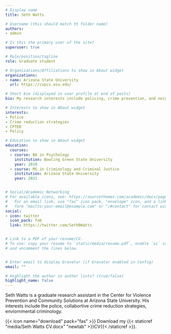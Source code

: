 ```yaml
---
# Display name
title: Seth Watts

# Username (this should match th folder name)
authors:
- admin 

# Is this the primary user of the site?
superuser: true

# Role/position/tagline
role: Graduate student 

# Organizations/Affiliations to show in About widget
organizations:
- name: Arizona State University 
  url: https://cvpcs.asu.edu/

# Short bio (displayed in user profile at end of posts)
bio: My research interests include policing, crime prevention, and neighborhoods and crime

# Interests to show in About widget
interests:
- Police
- Crime reduction strategies
- CPTED
- Policy

# Education to show in About widget
education:
  courses:
  - course: BA in Psychology 
    institution: Bowling Green State University 
    year: 2019
  - course: MS in Criminology and Criminal Justice 
    institution: Arizona State University
    year: 2021


# Social/Academic Networking
# For available icons, see: https://sourcethemes.com/academic/docs/page-builder/#icons
#   For an email link, use "fas" icon pack, "envelope" icon, and a link in the
#   form "mailto:your-email@example.com" or "/#contact" for contact widget.
social:
- icon: twitter
  icon_pack: fab
  link: https://twitter.com/SethBWatts


# Link to a PDF of your resume/CV.
# To use: copy your resume to `static/media/resume.pdf`, enable `ai` icons in `params.toml`, 
# and uncomment the lines below.


# Enter email to display Gravatar (if Gravatar enabled in Config)
email: ""

# Highlight the author in author lists? (true/false)
highlight_name: false
---
```




Seth Watts is a graduate research assistant in the Center for Violence Prevention and Community Solutions at Arizona State University. His interests include the police, collabortive crime reduction strategies, enviornmental criminology. 


{{< icon name="download" pack="fas" >}} Download my {{< staticref "media/Seth Watts CV.docx" "newtab" >}}CV{{< /staticref >}}.
